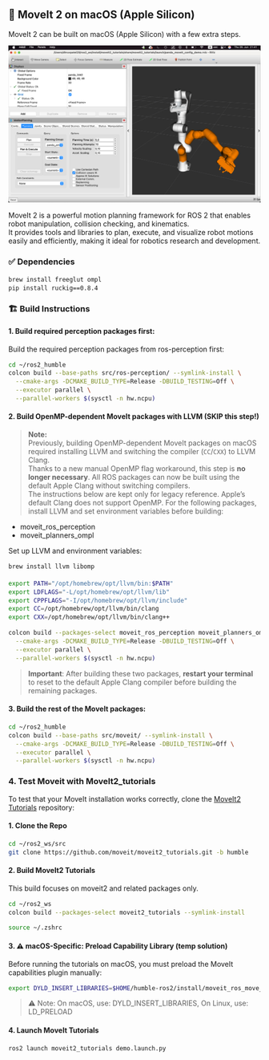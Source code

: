 ## 🤖 MoveIt 2 on macOS (Apple Silicon)

MoveIt 2 can be built on macOS (Apple Silicon) with a few extra steps.

![Final Output Screenshot](screenshots/moveit2_final.png)

MoveIt 2 is a powerful motion planning framework for ROS 2 that enables robot manipulation, collision checking, and kinematics.  
It provides tools and libraries to plan, execute, and visualize robot motions easily and efficiently, making it ideal for robotics research and development.

### ✅ Dependencies

```bash
brew install freeglut ompl
pip install ruckig==0.8.4
```
### 🏗️ Build Instructions
#### 1. Build required perception packages first:
Build the required perception packages from ros-perception first:
```bash
cd ~/ros2_humble
colcon build --base-paths src/ros-perception/ --symlink-install \
  --cmake-args -DCMAKE_BUILD_TYPE=Release -DBUILD_TESTING=Off \
  --executor parallel \
  --parallel-workers $(sysctl -n hw.ncpu)
```
#### 2. Build OpenMP-dependent MoveIt packages with LLVM (SKIP this step!)
> **Note:**  
> Previously, building OpenMP-dependent MoveIt packages on macOS required installing LLVM and switching the compiler (`CC`/`CXX`) to LLVM Clang.  
> Thanks to a new manual OpenMP flag workaround, this step is **no longer necessary**. All ROS packages can now be built using the default Apple Clang without switching compilers.  
> The instructions below are kept only for legacy reference.
Apple’s default Clang does not support OpenMP. For the following packages, install LLVM and set environment variables before building:
  - moveit_ros_perception
  - moveit_planners_ompl

Set up LLVM and environment variables:

```bash
brew install llvm libomp

export PATH="/opt/homebrew/opt/llvm/bin:$PATH"
export LDFLAGS="-L/opt/homebrew/opt/llvm/lib"
export CPPFLAGS="-I/opt/homebrew/opt/llvm/include"
export CC=/opt/homebrew/opt/llvm/bin/clang
export CXX=/opt/homebrew/opt/llvm/bin/clang++
```
```bash
colcon build --packages-select moveit_ros_perception moveit_planners_ompl --symlink-install \
  --cmake-args -DCMAKE_BUILD_TYPE=Release -DBUILD_TESTING=Off \
  --executor parallel \
  --parallel-workers $(sysctl -n hw.ncpu)
```
> **Important**: After building these two packages, **restart your terminal** to reset to the default Apple Clang compiler before building the remaining packages.

#### 3. Build the rest of the MoveIt packages:
```bash
cd ~/ros2_humble
colcon build --base-paths src/moveit/ --symlink-install \
  --cmake-args -DCMAKE_BUILD_TYPE=Release -DBUILD_TESTING=Off \
  --executor parallel \
  --parallel-workers $(sysctl -n hw.ncpu)
```
### 4. Test Moveit with MoveIt2_tutorials

To test that your MoveIt installation works correctly, clone the [MoveIt2 Tutorials](https://github.com/moveit/moveit2_tutorials.git) repository:

#### 1. Clone the Repo
```bash
cd ~/ros2_ws/src
git clone https://github.com/moveit/moveit2_tutorials.git -b humble
```

#### 2. Build MoveIt2 Tutorials

This build focuses on moveit2 and related packages only.

```bash
cd ~/ros2_ws
colcon build --packages-select moveit2_tutorials --symlink-install
```
```bash
source ~/.zshrc
```
#### 3. ⚠️ macOS-Specific: Preload Capability Library (temp solution)

Before running the tutorials on macOS, you must preload the MoveIt capabilities plugin manually:

```bash
export DYLD_INSERT_LIBRARIES=$HOME/humble-ros2/install/moveit_ros_move_group/lib/libmoveit_move_group_default_capabilities.dylib
```
>⚠️ Note:
>On macOS, use: DYLD_INSERT_LIBRARIES,
>On Linux, use: LD_PRELOAD

#### 4. Launch MoveIt Tutorials
```bash
ros2 launch moveit2_tutorials demo.launch.py
```

